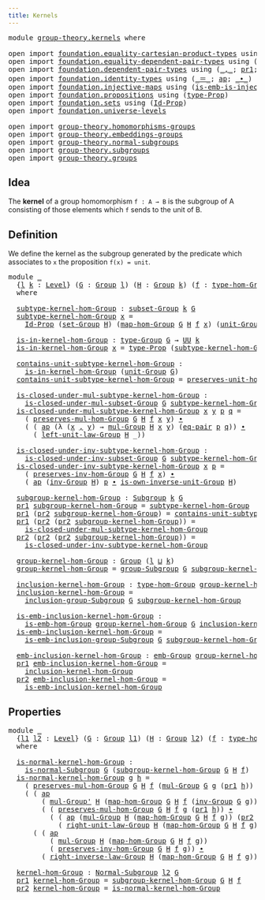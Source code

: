 ```yaml
---
title: Kernels
---
```


<pre class="Agda"><a id="33" class="Keyword">module</a> <a id="40" href="group-theory.kernels.html" class="Module">group-theory.kernels</a> <a id="61" class="Keyword">where</a>

<a id="68" class="Keyword">open</a> <a id="73" class="Keyword">import</a> <a id="80" href="foundation.equality-cartesian-product-types.html" class="Module">foundation.equality-cartesian-product-types</a> <a id="124" class="Keyword">using</a> <a id="130" class="Symbol">(</a><a id="131" href="foundation-core.equality-cartesian-product-types.html#1326" class="Function">eq-pair</a><a id="138" class="Symbol">)</a>
<a id="140" class="Keyword">open</a> <a id="145" class="Keyword">import</a> <a id="152" href="foundation.equality-dependent-pair-types.html" class="Module">foundation.equality-dependent-pair-types</a> <a id="193" class="Keyword">using</a> <a id="199" class="Symbol">(</a><a id="200" href="foundation.equality-dependent-pair-types.html#1481" class="Function">eq-pair-Σ</a><a id="209" class="Symbol">)</a>
<a id="211" class="Keyword">open</a> <a id="216" class="Keyword">import</a> <a id="223" href="foundation.dependent-pair-types.html" class="Module">foundation.dependent-pair-types</a> <a id="255" class="Keyword">using</a> <a id="261" class="Symbol">(</a><a id="262" href="foundation-core.dependent-pair-types.html#692" class="InductiveConstructor Operator">_,_</a><a id="265" class="Symbol">;</a> <a id="267" href="foundation-core.dependent-pair-types.html#605" class="Field">pr1</a><a id="270" class="Symbol">;</a> <a id="272" href="foundation-core.dependent-pair-types.html#617" class="Field">pr2</a><a id="275" class="Symbol">)</a>
<a id="277" class="Keyword">open</a> <a id="282" class="Keyword">import</a> <a id="289" href="foundation.identity-types.html" class="Module">foundation.identity-types</a> <a id="315" class="Keyword">using</a> <a id="321" class="Symbol">(</a><a id="322" href="foundation-core.identity-types.html#1865" class="Function Operator">_＝_</a><a id="325" class="Symbol">;</a> <a id="327" href="foundation-core.identity-types.html#4003" class="Function">ap</a><a id="329" class="Symbol">;</a> <a id="331" href="foundation-core.identity-types.html#2425" class="Function Operator">_∙_</a><a id="334" class="Symbol">)</a>
<a id="336" class="Keyword">open</a> <a id="341" class="Keyword">import</a> <a id="348" href="foundation.injective-maps.html" class="Module">foundation.injective-maps</a> <a id="374" class="Keyword">using</a> <a id="380" class="Symbol">(</a><a id="381" href="foundation.injective-maps.html#3988" class="Function">is-emb-is-injective&#39;</a><a id="401" class="Symbol">)</a>
<a id="403" class="Keyword">open</a> <a id="408" class="Keyword">import</a> <a id="415" href="foundation.propositions.html" class="Module">foundation.propositions</a> <a id="439" class="Keyword">using</a> <a id="445" class="Symbol">(</a><a id="446" href="foundation-core.propositions.html#1495" class="Function">type-Prop</a><a id="455" class="Symbol">)</a>
<a id="457" class="Keyword">open</a> <a id="462" class="Keyword">import</a> <a id="469" href="foundation.sets.html" class="Module">foundation.sets</a> <a id="485" class="Keyword">using</a> <a id="491" class="Symbol">(</a><a id="492" href="foundation-core.sets.html#1420" class="Function">Id-Prop</a><a id="499" class="Symbol">)</a>
<a id="501" class="Keyword">open</a> <a id="506" class="Keyword">import</a> <a id="513" href="foundation.universe-levels.html" class="Module">foundation.universe-levels</a>

<a id="541" class="Keyword">open</a> <a id="546" class="Keyword">import</a> <a id="553" href="group-theory.homomorphisms-groups.html" class="Module">group-theory.homomorphisms-groups</a>
<a id="587" class="Keyword">open</a> <a id="592" class="Keyword">import</a> <a id="599" href="group-theory.embeddings-groups.html" class="Module">group-theory.embeddings-groups</a>
<a id="630" class="Keyword">open</a> <a id="635" class="Keyword">import</a> <a id="642" href="group-theory.normal-subgroups.html" class="Module">group-theory.normal-subgroups</a>
<a id="672" class="Keyword">open</a> <a id="677" class="Keyword">import</a> <a id="684" href="group-theory.subgroups.html" class="Module">group-theory.subgroups</a>
<a id="707" class="Keyword">open</a> <a id="712" class="Keyword">import</a> <a id="719" href="group-theory.groups.html" class="Module">group-theory.groups</a>
</pre>
## Idea

The **kernel** of a group homomorphism `f : A → B` is the subgroup of A consisting of those elements which `f` sends to the unit of B.

## Definition

We define the kernel as the subgroup generated by the predicate which associates to `x` the proposition `f(x) = unit`.

<pre class="Agda"><a id="1032" class="Keyword">module</a> <a id="1039" href="group-theory.kernels.html#1039" class="Module">_</a>
  <a id="1043" class="Symbol">{</a><a id="1044" href="group-theory.kernels.html#1044" class="Bound">l</a> <a id="1046" href="group-theory.kernels.html#1046" class="Bound">k</a> <a id="1048" class="Symbol">:</a> <a id="1050" href="Agda.Primitive.html#597" class="Postulate">Level</a><a id="1055" class="Symbol">}</a> <a id="1057" class="Symbol">(</a><a id="1058" href="group-theory.kernels.html#1058" class="Bound">G</a> <a id="1060" class="Symbol">:</a> <a id="1062" href="group-theory.groups.html#2481" class="Function">Group</a> <a id="1068" href="group-theory.kernels.html#1044" class="Bound">l</a><a id="1069" class="Symbol">)</a> <a id="1071" class="Symbol">(</a><a id="1072" href="group-theory.kernels.html#1072" class="Bound">H</a> <a id="1074" class="Symbol">:</a> <a id="1076" href="group-theory.groups.html#2481" class="Function">Group</a> <a id="1082" href="group-theory.kernels.html#1046" class="Bound">k</a><a id="1083" class="Symbol">)</a> <a id="1085" class="Symbol">(</a><a id="1086" href="group-theory.kernels.html#1086" class="Bound">f</a> <a id="1088" class="Symbol">:</a> <a id="1090" href="group-theory.homomorphisms-groups.html#1635" class="Function">type-hom-Group</a> <a id="1105" href="group-theory.kernels.html#1058" class="Bound">G</a> <a id="1107" href="group-theory.kernels.html#1072" class="Bound">H</a><a id="1108" class="Symbol">)</a>
  <a id="1112" class="Keyword">where</a>

  <a id="1121" href="group-theory.kernels.html#1121" class="Function">subtype-kernel-hom-Group</a> <a id="1146" class="Symbol">:</a> <a id="1148" href="group-theory.subgroups.html#2113" class="Function">subset-Group</a> <a id="1161" href="group-theory.kernels.html#1046" class="Bound">k</a> <a id="1163" href="group-theory.kernels.html#1058" class="Bound">G</a>
  <a id="1167" href="group-theory.kernels.html#1121" class="Function">subtype-kernel-hom-Group</a> <a id="1192" href="group-theory.kernels.html#1192" class="Bound">x</a> <a id="1194" class="Symbol">=</a>
    <a id="1200" href="foundation-core.sets.html#1420" class="Function">Id-Prop</a> <a id="1208" class="Symbol">(</a><a id="1209" href="group-theory.groups.html#2664" class="Function">set-Group</a> <a id="1219" href="group-theory.kernels.html#1072" class="Bound">H</a><a id="1220" class="Symbol">)</a> <a id="1222" class="Symbol">(</a><a id="1223" href="group-theory.homomorphisms-groups.html#1764" class="Function">map-hom-Group</a> <a id="1237" href="group-theory.kernels.html#1058" class="Bound">G</a> <a id="1239" href="group-theory.kernels.html#1072" class="Bound">H</a> <a id="1241" href="group-theory.kernels.html#1086" class="Bound">f</a> <a id="1243" href="group-theory.kernels.html#1192" class="Bound">x</a><a id="1244" class="Symbol">)</a> <a id="1246" class="Symbol">(</a><a id="1247" href="group-theory.groups.html#3768" class="Function">unit-Group</a> <a id="1258" href="group-theory.kernels.html#1072" class="Bound">H</a><a id="1259" class="Symbol">)</a>

  <a id="1264" href="group-theory.kernels.html#1264" class="Function">is-in-kernel-hom-Group</a> <a id="1287" class="Symbol">:</a> <a id="1289" href="group-theory.groups.html#2724" class="Function">type-Group</a> <a id="1300" href="group-theory.kernels.html#1058" class="Bound">G</a> <a id="1302" class="Symbol">→</a> <a id="1304" href="foundation-core.universe-levels.html#235" class="Primitive">UU</a> <a id="1307" href="group-theory.kernels.html#1046" class="Bound">k</a>
  <a id="1311" href="group-theory.kernels.html#1264" class="Function">is-in-kernel-hom-Group</a> <a id="1334" href="group-theory.kernels.html#1334" class="Bound">x</a> <a id="1336" class="Symbol">=</a> <a id="1338" href="foundation-core.propositions.html#1495" class="Function">type-Prop</a> <a id="1348" class="Symbol">(</a><a id="1349" href="group-theory.kernels.html#1121" class="Function">subtype-kernel-hom-Group</a> <a id="1374" href="group-theory.kernels.html#1334" class="Bound">x</a><a id="1375" class="Symbol">)</a>

  <a id="1380" href="group-theory.kernels.html#1380" class="Function">contains-unit-subtype-kernel-hom-Group</a> <a id="1419" class="Symbol">:</a>
    <a id="1425" href="group-theory.kernels.html#1264" class="Function">is-in-kernel-hom-Group</a> <a id="1448" class="Symbol">(</a><a id="1449" href="group-theory.groups.html#3768" class="Function">unit-Group</a> <a id="1460" href="group-theory.kernels.html#1058" class="Bound">G</a><a id="1461" class="Symbol">)</a>
  <a id="1465" href="group-theory.kernels.html#1380" class="Function">contains-unit-subtype-kernel-hom-Group</a> <a id="1504" class="Symbol">=</a> <a id="1506" href="group-theory.homomorphisms-groups.html#5817" class="Function">preserves-unit-hom-Group</a> <a id="1531" href="group-theory.kernels.html#1058" class="Bound">G</a> <a id="1533" href="group-theory.kernels.html#1072" class="Bound">H</a> <a id="1535" href="group-theory.kernels.html#1086" class="Bound">f</a>

  <a id="1540" href="group-theory.kernels.html#1540" class="Function">is-closed-under-mul-subtype-kernel-hom-Group</a> <a id="1585" class="Symbol">:</a>
    <a id="1591" href="group-theory.subgroups.html#3146" class="Function">is-closed-under-mul-subset-Group</a> <a id="1624" href="group-theory.kernels.html#1058" class="Bound">G</a> <a id="1626" href="group-theory.kernels.html#1121" class="Function">subtype-kernel-hom-Group</a>
  <a id="1653" href="group-theory.kernels.html#1540" class="Function">is-closed-under-mul-subtype-kernel-hom-Group</a> <a id="1698" href="group-theory.kernels.html#1698" class="Bound">x</a> <a id="1700" href="group-theory.kernels.html#1700" class="Bound">y</a> <a id="1702" href="group-theory.kernels.html#1702" class="Bound">p</a> <a id="1704" href="group-theory.kernels.html#1704" class="Bound">q</a> <a id="1706" class="Symbol">=</a>
    <a id="1712" class="Symbol">(</a> <a id="1714" href="group-theory.homomorphisms-groups.html#1850" class="Function">preserves-mul-hom-Group</a> <a id="1738" href="group-theory.kernels.html#1058" class="Bound">G</a> <a id="1740" href="group-theory.kernels.html#1072" class="Bound">H</a> <a id="1742" href="group-theory.kernels.html#1086" class="Bound">f</a> <a id="1744" href="group-theory.kernels.html#1698" class="Bound">x</a> <a id="1746" href="group-theory.kernels.html#1700" class="Bound">y</a><a id="1747" class="Symbol">)</a> <a id="1749" href="foundation-core.identity-types.html#2425" class="Function Operator">∙</a>
    <a id="1755" class="Symbol">(</a> <a id="1757" class="Symbol">(</a> <a id="1759" href="foundation-core.identity-types.html#4003" class="Function">ap</a> <a id="1762" class="Symbol">(λ</a> <a id="1765" class="Symbol">(</a><a id="1766" href="group-theory.kernels.html#1766" class="Bound">x</a> <a id="1768" href="foundation-core.dependent-pair-types.html#692" class="InductiveConstructor Operator">,</a> <a id="1770" href="group-theory.kernels.html#1770" class="Bound">y</a><a id="1771" class="Symbol">)</a> <a id="1773" class="Symbol">→</a> <a id="1775" href="group-theory.groups.html#2969" class="Function">mul-Group</a> <a id="1785" href="group-theory.kernels.html#1072" class="Bound">H</a> <a id="1787" href="group-theory.kernels.html#1766" class="Bound">x</a> <a id="1789" href="group-theory.kernels.html#1770" class="Bound">y</a><a id="1790" class="Symbol">)</a> <a id="1792" class="Symbol">(</a><a id="1793" href="foundation-core.equality-cartesian-product-types.html#1326" class="Function">eq-pair</a> <a id="1801" href="group-theory.kernels.html#1702" class="Bound">p</a> <a id="1803" href="group-theory.kernels.html#1704" class="Bound">q</a><a id="1804" class="Symbol">))</a> <a id="1807" href="foundation-core.identity-types.html#2425" class="Function Operator">∙</a>
      <a id="1815" class="Symbol">(</a> <a id="1817" href="group-theory.groups.html#4185" class="Function">left-unit-law-Group</a> <a id="1837" href="group-theory.kernels.html#1072" class="Bound">H</a> <a id="1839" class="Symbol">_))</a>

  <a id="1846" href="group-theory.kernels.html#1846" class="Function">is-closed-under-inv-subtype-kernel-hom-Group</a> <a id="1891" class="Symbol">:</a>
    <a id="1897" href="group-theory.subgroups.html#3668" class="Function">is-closed-under-inv-subset-Group</a> <a id="1930" href="group-theory.kernels.html#1058" class="Bound">G</a> <a id="1932" href="group-theory.kernels.html#1121" class="Function">subtype-kernel-hom-Group</a>
  <a id="1959" href="group-theory.kernels.html#1846" class="Function">is-closed-under-inv-subtype-kernel-hom-Group</a> <a id="2004" href="group-theory.kernels.html#2004" class="Bound">x</a> <a id="2006" href="group-theory.kernels.html#2006" class="Bound">p</a> <a id="2008" class="Symbol">=</a>
    <a id="2014" class="Symbol">(</a> <a id="2016" href="group-theory.homomorphisms-groups.html#7330" class="Function">preserves-inv-hom-Group</a> <a id="2040" href="group-theory.kernels.html#1058" class="Bound">G</a> <a id="2042" href="group-theory.kernels.html#1072" class="Bound">H</a> <a id="2044" href="group-theory.kernels.html#1086" class="Bound">f</a> <a id="2046" href="group-theory.kernels.html#2004" class="Bound">x</a><a id="2047" class="Symbol">)</a> <a id="2049" href="foundation-core.identity-types.html#2425" class="Function Operator">∙</a>
    <a id="2055" class="Symbol">(</a> <a id="2057" href="foundation-core.identity-types.html#4003" class="Function">ap</a> <a id="2060" class="Symbol">(</a><a id="2061" href="group-theory.groups.html#4557" class="Function">inv-Group</a> <a id="2071" href="group-theory.kernels.html#1072" class="Bound">H</a><a id="2072" class="Symbol">)</a> <a id="2074" href="group-theory.kernels.html#2006" class="Bound">p</a> <a id="2076" href="foundation-core.identity-types.html#2425" class="Function Operator">∙</a> <a id="2078" href="group-theory.groups.html#4937" class="Function">is-own-inverse-unit-Group</a> <a id="2104" href="group-theory.kernels.html#1072" class="Bound">H</a><a id="2105" class="Symbol">)</a>

  <a id="2110" href="group-theory.kernels.html#2110" class="Function">subgroup-kernel-hom-Group</a> <a id="2136" class="Symbol">:</a> <a id="2138" href="group-theory.subgroups.html#4533" class="Function">Subgroup</a> <a id="2147" href="group-theory.kernels.html#1046" class="Bound">k</a> <a id="2149" href="group-theory.kernels.html#1058" class="Bound">G</a>
  <a id="2153" href="foundation-core.dependent-pair-types.html#605" class="Field">pr1</a> <a id="2157" href="group-theory.kernels.html#2110" class="Function">subgroup-kernel-hom-Group</a> <a id="2183" class="Symbol">=</a> <a id="2185" href="group-theory.kernels.html#1121" class="Function">subtype-kernel-hom-Group</a>
  <a id="2212" href="foundation-core.dependent-pair-types.html#605" class="Field">pr1</a> <a id="2216" class="Symbol">(</a><a id="2217" href="foundation-core.dependent-pair-types.html#617" class="Field">pr2</a> <a id="2221" href="group-theory.kernels.html#2110" class="Function">subgroup-kernel-hom-Group</a><a id="2246" class="Symbol">)</a> <a id="2248" class="Symbol">=</a> <a id="2250" href="group-theory.kernels.html#1380" class="Function">contains-unit-subtype-kernel-hom-Group</a>
  <a id="2291" href="foundation-core.dependent-pair-types.html#605" class="Field">pr1</a> <a id="2295" class="Symbol">(</a><a id="2296" href="foundation-core.dependent-pair-types.html#617" class="Field">pr2</a> <a id="2300" class="Symbol">(</a><a id="2301" href="foundation-core.dependent-pair-types.html#617" class="Field">pr2</a> <a id="2305" href="group-theory.kernels.html#2110" class="Function">subgroup-kernel-hom-Group</a><a id="2330" class="Symbol">))</a> <a id="2333" class="Symbol">=</a>
    <a id="2339" href="group-theory.kernels.html#1540" class="Function">is-closed-under-mul-subtype-kernel-hom-Group</a>
  <a id="2386" href="foundation-core.dependent-pair-types.html#617" class="Field">pr2</a> <a id="2390" class="Symbol">(</a><a id="2391" href="foundation-core.dependent-pair-types.html#617" class="Field">pr2</a> <a id="2395" class="Symbol">(</a><a id="2396" href="foundation-core.dependent-pair-types.html#617" class="Field">pr2</a> <a id="2400" href="group-theory.kernels.html#2110" class="Function">subgroup-kernel-hom-Group</a><a id="2425" class="Symbol">))</a> <a id="2428" class="Symbol">=</a>
    <a id="2434" href="group-theory.kernels.html#1846" class="Function">is-closed-under-inv-subtype-kernel-hom-Group</a>

  <a id="2482" href="group-theory.kernels.html#2482" class="Function">group-kernel-hom-Group</a> <a id="2505" class="Symbol">:</a> <a id="2507" href="group-theory.groups.html#2481" class="Function">Group</a> <a id="2513" class="Symbol">(</a><a id="2514" href="group-theory.kernels.html#1044" class="Bound">l</a> <a id="2516" href="Agda.Primitive.html#810" class="Primitive Operator">⊔</a> <a id="2518" href="group-theory.kernels.html#1046" class="Bound">k</a><a id="2519" class="Symbol">)</a>
  <a id="2523" href="group-theory.kernels.html#2482" class="Function">group-kernel-hom-Group</a> <a id="2546" class="Symbol">=</a> <a id="2548" href="group-theory.subgroups.html#8956" class="Function">group-Subgroup</a> <a id="2563" href="group-theory.kernels.html#1058" class="Bound">G</a> <a id="2565" href="group-theory.kernels.html#2110" class="Function">subgroup-kernel-hom-Group</a>

  <a id="2594" href="group-theory.kernels.html#2594" class="Function">inclusion-kernel-hom-Group</a> <a id="2621" class="Symbol">:</a> <a id="2623" href="group-theory.homomorphisms-groups.html#1635" class="Function">type-hom-Group</a> <a id="2638" href="group-theory.kernels.html#2482" class="Function">group-kernel-hom-Group</a> <a id="2661" href="group-theory.kernels.html#1058" class="Bound">G</a>
  <a id="2665" href="group-theory.kernels.html#2594" class="Function">inclusion-kernel-hom-Group</a> <a id="2692" class="Symbol">=</a>
    <a id="2698" href="group-theory.subgroups.html#10211" class="Function">inclusion-group-Subgroup</a> <a id="2723" href="group-theory.kernels.html#1058" class="Bound">G</a> <a id="2725" href="group-theory.kernels.html#2110" class="Function">subgroup-kernel-hom-Group</a>

  <a id="2754" href="group-theory.kernels.html#2754" class="Function">is-emb-inclusion-kernel-hom-Group</a> <a id="2788" class="Symbol">:</a>
    <a id="2794" href="group-theory.embeddings-groups.html#823" class="Function">is-emb-hom-Group</a> <a id="2811" href="group-theory.kernels.html#2482" class="Function">group-kernel-hom-Group</a> <a id="2834" href="group-theory.kernels.html#1058" class="Bound">G</a> <a id="2836" href="group-theory.kernels.html#2594" class="Function">inclusion-kernel-hom-Group</a>
  <a id="2865" href="group-theory.kernels.html#2754" class="Function">is-emb-inclusion-kernel-hom-Group</a> <a id="2899" class="Symbol">=</a>
    <a id="2905" href="group-theory.subgroups.html#6375" class="Function">is-emb-inclusion-group-Subgroup</a> <a id="2937" href="group-theory.kernels.html#1058" class="Bound">G</a> <a id="2939" href="group-theory.kernels.html#2110" class="Function">subgroup-kernel-hom-Group</a>

  <a id="2968" href="group-theory.kernels.html#2968" class="Function">emb-inclusion-kernel-hom-Group</a> <a id="2999" class="Symbol">:</a> <a id="3001" href="group-theory.embeddings-groups.html#933" class="Function">emb-Group</a> <a id="3011" href="group-theory.kernels.html#2482" class="Function">group-kernel-hom-Group</a> <a id="3034" href="group-theory.kernels.html#1058" class="Bound">G</a>
  <a id="3038" href="foundation-core.dependent-pair-types.html#605" class="Field">pr1</a> <a id="3042" href="group-theory.kernels.html#2968" class="Function">emb-inclusion-kernel-hom-Group</a> <a id="3073" class="Symbol">=</a>
    <a id="3079" href="group-theory.kernels.html#2594" class="Function">inclusion-kernel-hom-Group</a>
  <a id="3108" href="foundation-core.dependent-pair-types.html#617" class="Field">pr2</a> <a id="3112" href="group-theory.kernels.html#2968" class="Function">emb-inclusion-kernel-hom-Group</a> <a id="3143" class="Symbol">=</a>
    <a id="3149" href="group-theory.kernels.html#2754" class="Function">is-emb-inclusion-kernel-hom-Group</a>
</pre>
## Properties

<pre class="Agda"><a id="3211" class="Keyword">module</a> <a id="3218" href="group-theory.kernels.html#3218" class="Module">_</a>
  <a id="3222" class="Symbol">{</a><a id="3223" href="group-theory.kernels.html#3223" class="Bound">l1</a> <a id="3226" href="group-theory.kernels.html#3226" class="Bound">l2</a> <a id="3229" class="Symbol">:</a> <a id="3231" href="Agda.Primitive.html#597" class="Postulate">Level</a><a id="3236" class="Symbol">}</a> <a id="3238" class="Symbol">(</a><a id="3239" href="group-theory.kernels.html#3239" class="Bound">G</a> <a id="3241" class="Symbol">:</a> <a id="3243" href="group-theory.groups.html#2481" class="Function">Group</a> <a id="3249" href="group-theory.kernels.html#3223" class="Bound">l1</a><a id="3251" class="Symbol">)</a> <a id="3253" class="Symbol">(</a><a id="3254" href="group-theory.kernels.html#3254" class="Bound">H</a> <a id="3256" class="Symbol">:</a> <a id="3258" href="group-theory.groups.html#2481" class="Function">Group</a> <a id="3264" href="group-theory.kernels.html#3226" class="Bound">l2</a><a id="3266" class="Symbol">)</a> <a id="3268" class="Symbol">(</a><a id="3269" href="group-theory.kernels.html#3269" class="Bound">f</a> <a id="3271" class="Symbol">:</a> <a id="3273" href="group-theory.homomorphisms-groups.html#1635" class="Function">type-hom-Group</a> <a id="3288" href="group-theory.kernels.html#3239" class="Bound">G</a> <a id="3290" href="group-theory.kernels.html#3254" class="Bound">H</a><a id="3291" class="Symbol">)</a>
  <a id="3295" class="Keyword">where</a>
  
  <a id="3306" href="group-theory.kernels.html#3306" class="Function">is-normal-kernel-hom-Group</a> <a id="3333" class="Symbol">:</a>
    <a id="3339" href="group-theory.normal-subgroups.html#801" class="Function">is-normal-Subgroup</a> <a id="3358" href="group-theory.kernels.html#3239" class="Bound">G</a> <a id="3360" class="Symbol">(</a><a id="3361" href="group-theory.kernels.html#2110" class="Function">subgroup-kernel-hom-Group</a> <a id="3387" href="group-theory.kernels.html#3239" class="Bound">G</a> <a id="3389" href="group-theory.kernels.html#3254" class="Bound">H</a> <a id="3391" href="group-theory.kernels.html#3269" class="Bound">f</a><a id="3392" class="Symbol">)</a>
  <a id="3396" href="group-theory.kernels.html#3306" class="Function">is-normal-kernel-hom-Group</a> <a id="3423" href="group-theory.kernels.html#3423" class="Bound">g</a> <a id="3425" href="group-theory.kernels.html#3425" class="Bound">h</a> <a id="3427" class="Symbol">=</a>
    <a id="3433" class="Symbol">(</a> <a id="3435" href="group-theory.homomorphisms-groups.html#1850" class="Function">preserves-mul-hom-Group</a> <a id="3459" href="group-theory.kernels.html#3239" class="Bound">G</a> <a id="3461" href="group-theory.kernels.html#3254" class="Bound">H</a> <a id="3463" href="group-theory.kernels.html#3269" class="Bound">f</a> <a id="3465" class="Symbol">(</a><a id="3466" href="group-theory.groups.html#2969" class="Function">mul-Group</a> <a id="3476" href="group-theory.kernels.html#3239" class="Bound">G</a> <a id="3478" href="group-theory.kernels.html#3423" class="Bound">g</a> <a id="3480" class="Symbol">(</a><a id="3481" href="foundation-core.dependent-pair-types.html#605" class="Field">pr1</a> <a id="3485" href="group-theory.kernels.html#3425" class="Bound">h</a><a id="3486" class="Symbol">))</a> <a id="3489" class="Symbol">(</a><a id="3490" href="group-theory.groups.html#4557" class="Function">inv-Group</a> <a id="3500" href="group-theory.kernels.html#3239" class="Bound">G</a> <a id="3502" href="group-theory.kernels.html#3423" class="Bound">g</a><a id="3503" class="Symbol">))</a> <a id="3506" href="foundation-core.identity-types.html#2425" class="Function Operator">∙</a>
    <a id="3512" class="Symbol">(</a> <a id="3514" class="Symbol">(</a> <a id="3516" href="foundation-core.identity-types.html#4003" class="Function">ap</a>
        <a id="3527" class="Symbol">(</a> <a id="3529" href="group-theory.groups.html#3230" class="Function">mul-Group&#39;</a> <a id="3540" href="group-theory.kernels.html#3254" class="Bound">H</a> <a id="3542" class="Symbol">(</a><a id="3543" href="group-theory.homomorphisms-groups.html#1764" class="Function">map-hom-Group</a> <a id="3557" href="group-theory.kernels.html#3239" class="Bound">G</a> <a id="3559" href="group-theory.kernels.html#3254" class="Bound">H</a> <a id="3561" href="group-theory.kernels.html#3269" class="Bound">f</a> <a id="3563" class="Symbol">(</a><a id="3564" href="group-theory.groups.html#4557" class="Function">inv-Group</a> <a id="3574" href="group-theory.kernels.html#3239" class="Bound">G</a> <a id="3576" href="group-theory.kernels.html#3423" class="Bound">g</a><a id="3577" class="Symbol">)))</a>
        <a id="3589" class="Symbol">(</a> <a id="3591" class="Symbol">(</a> <a id="3593" href="group-theory.homomorphisms-groups.html#1850" class="Function">preserves-mul-hom-Group</a> <a id="3617" href="group-theory.kernels.html#3239" class="Bound">G</a> <a id="3619" href="group-theory.kernels.html#3254" class="Bound">H</a> <a id="3621" href="group-theory.kernels.html#3269" class="Bound">f</a> <a id="3623" href="group-theory.kernels.html#3423" class="Bound">g</a> <a id="3625" class="Symbol">(</a><a id="3626" href="foundation-core.dependent-pair-types.html#605" class="Field">pr1</a> <a id="3630" href="group-theory.kernels.html#3425" class="Bound">h</a><a id="3631" class="Symbol">))</a> <a id="3634" href="foundation-core.identity-types.html#2425" class="Function Operator">∙</a>
          <a id="3646" class="Symbol">(</a> <a id="3648" class="Symbol">(</a> <a id="3650" href="foundation-core.identity-types.html#4003" class="Function">ap</a> <a id="3653" class="Symbol">(</a><a id="3654" href="group-theory.groups.html#2969" class="Function">mul-Group</a> <a id="3664" href="group-theory.kernels.html#3254" class="Bound">H</a> <a id="3666" class="Symbol">(</a><a id="3667" href="group-theory.homomorphisms-groups.html#1764" class="Function">map-hom-Group</a> <a id="3681" href="group-theory.kernels.html#3239" class="Bound">G</a> <a id="3683" href="group-theory.kernels.html#3254" class="Bound">H</a> <a id="3685" href="group-theory.kernels.html#3269" class="Bound">f</a> <a id="3687" href="group-theory.kernels.html#3423" class="Bound">g</a><a id="3688" class="Symbol">))</a> <a id="3691" class="Symbol">(</a><a id="3692" href="foundation-core.dependent-pair-types.html#617" class="Field">pr2</a> <a id="3696" href="group-theory.kernels.html#3425" class="Bound">h</a><a id="3697" class="Symbol">))</a> <a id="3700" href="foundation-core.identity-types.html#2425" class="Function Operator">∙</a>
            <a id="3714" class="Symbol">(</a> <a id="3716" href="group-theory.groups.html#4315" class="Function">right-unit-law-Group</a> <a id="3737" href="group-theory.kernels.html#3254" class="Bound">H</a> <a id="3739" class="Symbol">(</a><a id="3740" href="group-theory.homomorphisms-groups.html#1764" class="Function">map-hom-Group</a> <a id="3754" href="group-theory.kernels.html#3239" class="Bound">G</a> <a id="3756" href="group-theory.kernels.html#3254" class="Bound">H</a> <a id="3758" href="group-theory.kernels.html#3269" class="Bound">f</a> <a id="3760" href="group-theory.kernels.html#3423" class="Bound">g</a><a id="3761" class="Symbol">)))))</a> <a id="3767" href="foundation-core.identity-types.html#2425" class="Function Operator">∙</a>
      <a id="3775" class="Symbol">(</a> <a id="3777" class="Symbol">(</a> <a id="3779" href="foundation-core.identity-types.html#4003" class="Function">ap</a>
          <a id="3792" class="Symbol">(</a> <a id="3794" href="group-theory.groups.html#2969" class="Function">mul-Group</a> <a id="3804" href="group-theory.kernels.html#3254" class="Bound">H</a> <a id="3806" class="Symbol">(</a><a id="3807" href="group-theory.homomorphisms-groups.html#1764" class="Function">map-hom-Group</a> <a id="3821" href="group-theory.kernels.html#3239" class="Bound">G</a> <a id="3823" href="group-theory.kernels.html#3254" class="Bound">H</a> <a id="3825" href="group-theory.kernels.html#3269" class="Bound">f</a> <a id="3827" href="group-theory.kernels.html#3423" class="Bound">g</a><a id="3828" class="Symbol">))</a>
          <a id="3841" class="Symbol">(</a> <a id="3843" href="group-theory.homomorphisms-groups.html#7330" class="Function">preserves-inv-hom-Group</a> <a id="3867" href="group-theory.kernels.html#3239" class="Bound">G</a> <a id="3869" href="group-theory.kernels.html#3254" class="Bound">H</a> <a id="3871" href="group-theory.kernels.html#3269" class="Bound">f</a> <a id="3873" href="group-theory.kernels.html#3423" class="Bound">g</a><a id="3874" class="Symbol">))</a> <a id="3877" href="foundation-core.identity-types.html#2425" class="Function Operator">∙</a>
        <a id="3887" class="Symbol">(</a> <a id="3889" href="group-theory.groups.html#4786" class="Function">right-inverse-law-Group</a> <a id="3913" href="group-theory.kernels.html#3254" class="Bound">H</a> <a id="3915" class="Symbol">(</a><a id="3916" href="group-theory.homomorphisms-groups.html#1764" class="Function">map-hom-Group</a> <a id="3930" href="group-theory.kernels.html#3239" class="Bound">G</a> <a id="3932" href="group-theory.kernels.html#3254" class="Bound">H</a> <a id="3934" href="group-theory.kernels.html#3269" class="Bound">f</a> <a id="3936" href="group-theory.kernels.html#3423" class="Bound">g</a><a id="3937" class="Symbol">))))</a>

  <a id="3945" href="group-theory.kernels.html#3945" class="Function">kernel-hom-Group</a> <a id="3962" class="Symbol">:</a> <a id="3964" href="group-theory.normal-subgroups.html#1157" class="Function">Normal-Subgroup</a> <a id="3980" href="group-theory.kernels.html#3226" class="Bound">l2</a> <a id="3983" href="group-theory.kernels.html#3239" class="Bound">G</a>
  <a id="3987" href="foundation-core.dependent-pair-types.html#605" class="Field">pr1</a> <a id="3991" href="group-theory.kernels.html#3945" class="Function">kernel-hom-Group</a> <a id="4008" class="Symbol">=</a> <a id="4010" href="group-theory.kernels.html#2110" class="Function">subgroup-kernel-hom-Group</a> <a id="4036" href="group-theory.kernels.html#3239" class="Bound">G</a> <a id="4038" href="group-theory.kernels.html#3254" class="Bound">H</a> <a id="4040" href="group-theory.kernels.html#3269" class="Bound">f</a>
  <a id="4044" href="foundation-core.dependent-pair-types.html#617" class="Field">pr2</a> <a id="4048" href="group-theory.kernels.html#3945" class="Function">kernel-hom-Group</a> <a id="4065" class="Symbol">=</a> <a id="4067" href="group-theory.kernels.html#3306" class="Function">is-normal-kernel-hom-Group</a>
</pre>